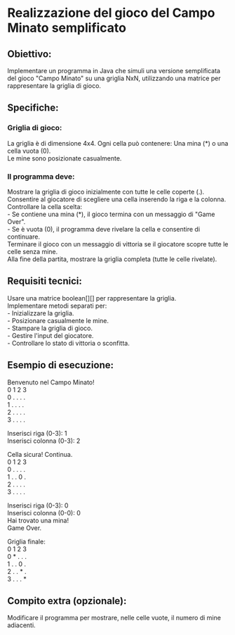 # Realizzazione  del gioco del Campo Minato semplificato

## Obiettivo:
Implementare un programma in Java che simuli una versione semplificata del gioco "Campo Minato" su una griglia NxN,
utilizzando una matrice per rappresentare la griglia di gioco.

## Specifiche:
  ### Griglia di gioco:
  La griglia è di dimensione 4x4. Ogni cella può contenere: Una mina (*) o una cella vuota (0).\
  Le mine sono posizionate casualmente.

  ### Il programma deve:
  Mostrare la griglia di gioco inizialmente con tutte le celle coperte (.).\
  Consentire al giocatore di scegliere una cella inserendo la riga e la colonna.\
  Controllare la cella scelta:     
        - Se contiene una mina (*), il gioco termina con un messaggio di "Game Over".\
        - Se è vuota (0), il programma deve rivelare la cella e consentire di continuare.\
  Terminare il gioco con un messaggio di vittoria se il giocatore scopre tutte le celle senza mine.\
  Alla fine della partita, mostrare la griglia completa (tutte le celle rivelate).

## Requisiti tecnici:
Usare una matrice boolean[][] per rappresentare la griglia.\
Implementare metodi separati per:\
    -  Inizializzare la griglia.\
    - Posizionare casualmente le mine.\
    - Stampare la griglia di gioco.      
    - Gestire l'input del giocatore.\
    - Controllare lo stato di vittoria o sconfitta.

## Esempio di esecuzione:
Benvenuto nel Campo Minato!\
0 1 2 3\
0 . . . .\
1 . . . .\
2 . . . .\
3 . . . .

Inserisci riga (0-3): 1\
Inserisci colonna (0-3): 2

Cella sicura! Continua.\
0 1 2 3\
0 . . . .\
1 . . 0 .\
2 . . . .\
3 . . . .

Inserisci riga (0-3): 0\
Inserisci colonna (0-0): 0\
Hai trovato una mina!\
Game Over.

Griglia finale:\
0 1 2 3\
0 * . . .\
1 . . 0 .\
2 . . * .\
3 . . . *

## Compito extra (opzionale):
Modificare il programma per mostrare, nelle celle vuote, il numero di mine adiacenti.
